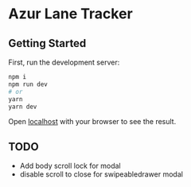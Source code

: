 # Azur Lane Tracker

## Getting Started

First, run the development server:

```bash
npm i
npm run dev
# or
yarn
yarn dev
```

Open [localhost](http://localhost:3000) with your browser to see the result.

## TODO

* Add body scroll lock for modal
* disable scroll to close for swipeabledrawer modal
